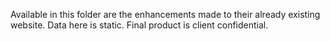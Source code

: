 Available in this folder are the enhancements made to their already existing website. Data here is static. Final product is client confidential.
